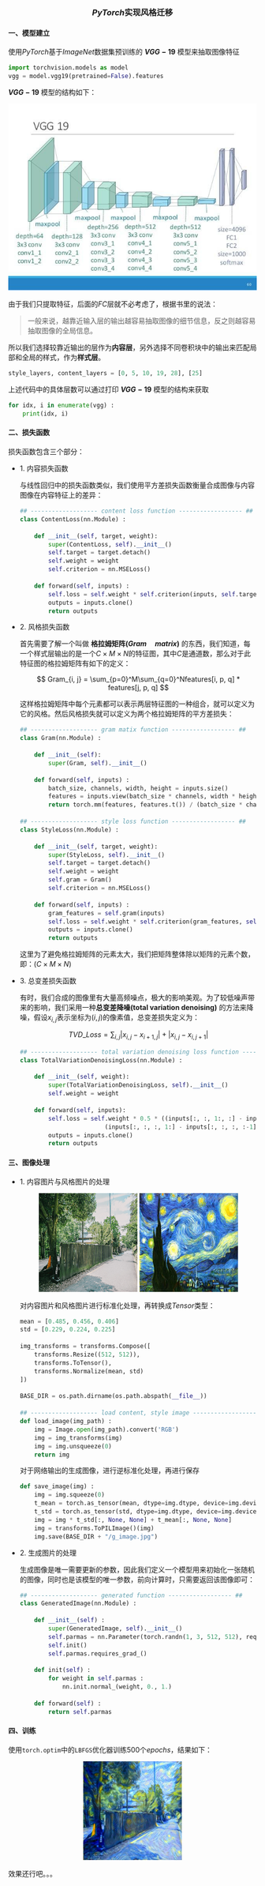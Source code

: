 ### <center>**$PyTorch$实现风格迁移**

#### 一、模型建立

使用$PyTorch$基于$ImageNet$数据集预训练的 **$VGG-19$** 模型来抽取图像特征

```python
import torchvision.models as model
vgg = model.vgg19(pretrained=False).features
```

**$VGG-19$** 模型的结构如下：

![](./Image/vgg-19.jpg)

由于我们只提取特征，后面的$FC$层就不必考虑了，根据书里的说法：

>一般来说，越靠近输入层的输出越容易抽取图像的细节信息，反之则越容易抽取图像的全局信息。

所以我们选择较靠近输出的层作为**内容层**，另外选择不同卷积块中的输出来匹配局部和全局的样式，作为**样式层**。

```python
style_layers, content_layers = [0, 5, 10, 19, 28], [25]
```

上述代码中的具体层数可以通过打印 **$VGG-19$** 模型的结构来获取

```python
for idx, i in enumerate(vgg) :
    print(idx, i)
```

#### 二、损失函数

损失函数包含三个部分：

* $1.$ 内容损失函数

    与线性回归中的损失函数类似，我们使用平方差损失函数衡量合成图像与内容图像在内容特征上的差异：

    ```python
    ## ------------------- content loss function ------------------ ##
    class ContentLoss(nn.Module) :

        def __init__(self, target, weight):
            super(ContentLoss, self).__init__()
            self.target = target.detach()
            self.weight = weight
            self.criterion = nn.MSELoss()

        def forward(self, inputs) :
            self.loss = self.weight * self.criterion(inputs, self.target)
            outputs = inputs.clone()
            return outputs
    ```

* $2.$ 风格损失函数

    首先需要了解一个叫做 **格拉姆矩阵($Gram\quad matrix$)** 的东西，我们知道，每一个样式层输出的是一个$C × M × N$的特征图，其中$C$是通道数，那么对于此特征图的格拉姆矩阵有如下的定义：

    $$
    Gram_{i, j} = \sum_{p=0}^M\sum_{q=0}^Nfeatures[i, p, q] * features[j, p, q]
    $$

    这样格拉姆矩阵中每个元素都可以表示两层特征图的一种组合，就可以定义为它的风格。然后风格损失就可以定义为两个格拉姆矩阵的平方差损失：

    ```python
    ## ------------------- gram matix function ------------------ ##
    class Gram(nn.Module) :

        def __init__(self):
            super(Gram, self).__init__()

        def forward(self, inputs) :
            batch_size, channels, width, height = inputs.size()
            features = inputs.view(batch_size * channels, width * height)
            return torch.mm(features, features.t()) / (batch_size * channels * width * height)

    ## ------------------- style loss function ------------------ ##
    class StyleLoss(nn.Module) :

        def __init__(self, target, weight):
            super(StyleLoss, self).__init__()
            self.target = target.detach()
            self.weight = weight
            self.gram = Gram()
            self.criterion = nn.MSELoss()

        def forward(self, inputs) :
            gram_features = self.gram(inputs)
            self.loss = self.weight * self.criterion(gram_features, self.target)
            outputs = inputs.clone()
            return outputs
    ```

    这里为了避免格拉姆矩阵的元素太大，我们把矩阵整体除以矩阵的元素个数，即：$(C × M × N)$

* $3.$ 总变差损失函数

    有时，我们合成的图像里有大量高频噪点，极大的影响美观。为了较低噪声带来的影响，我们采用一种**总变差降噪(total variation denoising)** 的方法来降噪，假设$x_{i,j}$表示坐标为$(i, j)$的像素值，总变差损失定义为：

    $$
    TVD\_Loss = \sum_{i, j}|x_{i,j} - x_{i+1, j}| + |x_{i,j} - x_{i, j + 1}|
    $$

    ```python
    ## ------------------- total variation denoising loss function ------------------ ##
    class TotalVariationDenoisingLoss(nn.Module) :

        def __init__(self, weight):
            super(TotalVariationDenoisingLoss, self).__init__()
            self.weight = weight

        def forward(self, inputs):
            self.loss = self.weight * 0.5 * ((inputs[:, :, 1:, :] - inputs[:, :, :-1, :]).abs().mean() +
                            (inputs[:, :, :, 1:] - inputs[:, :, :, :-1]).abs().mean())
            outputs = inputs.clone()
            return outputs
    ```

#### 三、图像处理

* $1.$ 内容图片与风格图片的处理


    <center class="half">
    <img src="./Image/content.jpg" width="200" height="200"/>   <img src="./Image/style.jpg" width="200" height="200"/>
    </center>

    对内容图片和风格图片进行标准化处理，再转换成$Tensor$类型：

    ```python
    mean = [0.485, 0.456, 0.406]
    std = [0.229, 0.224, 0.225]

    img_transforms = transforms.Compose([
        transforms.Resize((512, 512)),
        transforms.ToTensor(),
        transforms.Normalize(mean, std)
    ])

    BASE_DIR = os.path.dirname(os.path.abspath(__file__))

    ## ------------------- load content, style image ------------------ ##
    def load_image(img_path) :
        img = Image.open(img_path).convert('RGB')
        img = img_transforms(img)
        img = img.unsqueeze(0)
        return img
    ```

    对于网络输出的生成图像，进行逆标准化处理，再进行保存

    ```python
    def save_image(img) :
        img = img.squeeze(0)
        t_mean = torch.as_tensor(mean, dtype=img.dtype, device=img.device)
        t_std = torch.as_tensor(std, dtype=img.dtype, device=img.device)
        img = img * t_std[:, None, None] + t_mean[:, None, None]
        img = transforms.ToPILImage()(img)
        img.save(BASE_DIR + "/g_image.jpg")
    ```

* $2.$ 生成图片的处理

    生成图像是唯一需要更新的参数，因此我们定义一个模型用来初始化一张随机的图像，同时也是该模型的唯一参数，前向计算时，只需要返回该图像即可：

    ```python
    ## ------------------- generated function ------------------ ##
    class GeneratedImage(nn.Module) :

        def __init__(self) :
            super(GeneratedImage, self).__init__()
            self.parmas = nn.Parameter(torch.randn(1, 3, 512, 512), requires_grad=True)
            self.init()
            self.parmas.requires_grad_()

        def init(self) :
            for weight in self.parmas :
                nn.init.normal_(weight, 0., 1.)

        def forward(self) :
            return self.parmas
    ```

#### 四、训练

使用`torch.optim`中的`LBFGS`优化器训练$500$个$epochs$，结果如下：

<center>
    <img src = "./Image/g_image.jpg" width="200" height="200">
</center>

效果还行吧。。。